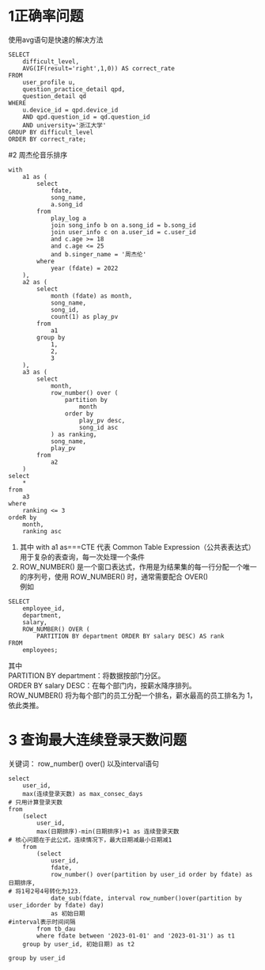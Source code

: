 # 1正确率问题
使用avg语句是快速的解决方法
```
SELECT 
    difficult_level,
    AVG(IF(result='right',1,0)) AS correct_rate
FROM 
    user_profile u, 
    question_practice_detail qpd, 
    question_detail qd
WHERE 
    u.device_id = qpd.device_id 
    AND qpd.question_id = qd.question_id
    AND university='浙江大学'
GROUP BY difficult_level
ORDER BY correct_rate;
```

#2 周杰伦音乐排序
```
with
    a1 as (
        select
            fdate,
            song_name,
            a.song_id
        from
            play_log a
            join song_info b on a.song_id = b.song_id
            join user_info c on a.user_id = c.user_id
            and c.age >= 18
            and c.age <= 25
            and b.singer_name = '周杰伦'
        where
            year (fdate) = 2022
    ),
    a2 as (
        select
            month (fdate) as month,
            song_name,
            song_id,
            count(1) as play_pv
        from
            a1
        group by
            1,
            2,
            3
    ),
    a3 as (
        select
            month,
            row_number() over (
                partition by
                    month
                order by
                    play_pv desc,
                    song_id asc
            ) as ranking,
            song_name,
            play_pv
        from
            a2
    )
select
    *
from
    a3
where
    ranking <= 3
ordeR by
    month,
    ranking asc
```
1. 其中 with a1 as===CTE 代表 Common Table Expression（公共表表达式）\
用于复杂的表查询，每一次处理一个条件
2. ROW_NUMBER() 是一个窗口表达式，作用是为结果集的每一行分配一个唯一的序列号，使用 ROW_NUMBER() 时，通常需要配合 OVER()\
例如
```
SELECT 
    employee_id,
    department,
    salary,
    ROW_NUMBER() OVER (
        PARTITION BY department ORDER BY salary DESC) AS rank
FROM 
    employees;
```
其中\
PARTITION BY department：将数据按部门分区。\
ORDER BY salary DESC：在每个部门内，按薪水降序排列。\
ROW_NUMBER() 将为每个部门的员工分配一个排名，薪水最高的员工排名为 1，依此类推。

# 3 查询最大连续登录天数问题
关键词： row_number() over() 以及interval语句
```
select
    user_id,
    max(连续登录天数) as max_consec_days
# 只用计算登录天数
from
    (select
        user_id,
        max(日期排序)-min(日期排序)+1 as 连续登录天数
# 核心问题在于此公式，连续情况下，最大日期减最小日期减1
    from
        (select 
            user_id,
            fdate,
            row_number() over(partition by user_id order by fdate) as 日期排序,
# 将1号2号4号转化为123.
            date_sub(fdate, interval row_number()over(partition by user_idorder by fdate) day)
            as 初始日期
#interval表示时间间隔
        from tb_dau
        where fdate between '2023-01-01' and '2023-01-31') as t1
    group by user_id, 初始日期) as t2

group by user_id
```
